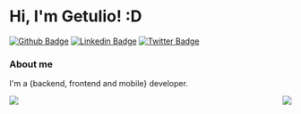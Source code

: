 # Hi, I'm Getulio! :D

[![Github Badge](https://img.shields.io/badge/-Github-000?style=flat-square&logo=Github&logoColor=white&link=https://github.com/getrojob)](https://github.com/getrojob)
[![Linkedin Badge](https://img.shields.io/badge/-LinkedIn-blue?style=flat-square&logo=Linkedin&logoColor=white&link=https://www.linkedin.com/in/getuliorodriguez/)](https://www.linkedin.com/in/getuliorodriguez/)
[![Twitter Badge](https://img.shields.io/badge/-Twitter-1ca0f1?style=flat-square&labelColor=1ca0f1&logo=twitter&logoColor=white&link=https://twitter.com/getrojob)](https://twitter.com/getrojob)


### About me
I'm a {backend, frontend and mobile} developer.

<div>
<a href="https://github.com/getrojob/getrojob">
  <img align = "left" src = "https://github-readme-stats.vercel.app/api/top-langs/?username=getrojob" />
</a>
  
 
  <a href="https://github.com/getrojob/getrojob">
  <img align = "right" src = "https://github-readme-stats.vercel.app/api?username=getrojob&show_icons=true" />
</a>

<div>
